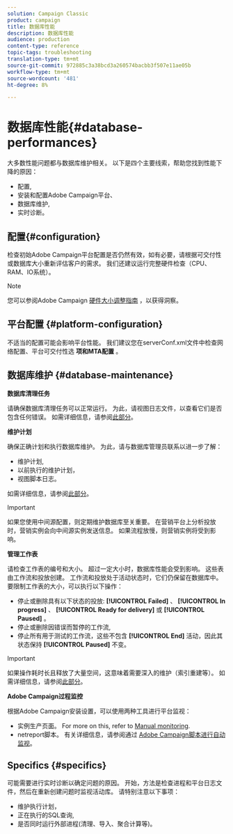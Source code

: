 ```yaml
---
solution: Campaign Classic
product: campaign
title: 数据库性能
description: 数据库性能
audience: production
content-type: reference
topic-tags: troubleshooting
translation-type: tm+mt
source-git-commit: 972885c3a38bcd3a260574bacbb3f507e11ae05b
workflow-type: tm+mt
source-wordcount: '481'
ht-degree: 8%

---
```



# 数据库性能{#database-performances}

大多数性能问题都与数据库维护相关。 以下是四个主要线索，帮助您找到性能下降的原因：

* 配置,
* 安装和配置Adobe Campaign平台、
* 数据库维护,
* 实时诊断。

## 配置{#configuration}

检查初始Adobe Campaign平台配置是否仍然有效，如有必要，请根据可交付性或数据库大小重新评估客户的需求。 我们还建议运行完整硬件检查（CPU、RAM、IO系统）。

>[!NOTE]
>
>您可以参阅Adobe Campaign [硬件大小调整指南](https://helpx.adobe.com/cn/campaign/kb/hardware-sizing-guide.html) ，以获得洞察。

## 平台配置 {#platform-configuration}

不适当的配置可能会影响平台性能。 我们建议您在serverConf.xml文件中检查网络配置、平台可交付性选 **项和MTA配置** 。

## 数据库维护 {#database-maintenance}

**数据库清理任务**

请确保数据库清理任务可以正常运行。 为此，请视图日志文件，以查看它们是否包含任何错误。 如需详细信息，请参阅[此部分](../../production/using/database-cleanup-workflow.md)。

**维护计划**

确保正确计划和执行数据库维护。 为此，请与数据库管理员联系以进一步了解：

* 维护计划,
* 以前执行的维护计划，
* 视图脚本日志。

如需详细信息，请参阅[此部分](../../production/using/recommendations.md)。

>[!IMPORTANT]
>
>如果您使用中间源配置，则定期维护数据库至关重要。 在营销平台上分析投放时，营销实例会向中间源实例发送信息。 如果流程放慢，则营销实例将受到影响。

**管理工作表**

请检查工作表的编号和大小。 超过一定大小时，数据库性能会受到影响。 这些表由工作流和投放创建。 工作流和投放处于活动状态时，它们仍保留在数据库中。 要限制工作表的大小，可以执行以下操作：

* 停止或删除具有以下状态的投放: **[!UICONTROL Failed]** 、 **[!UICONTROL In progress]** 、 **[!UICONTROL Ready for delivery]** 或 **[!UICONTROL Paused]** 。
* 停止或删除因错误而暂停的工作流,
* 停止所有用于测试的工作流，这些不包含 **[!UICONTROL End]** 活动，因此其状态保持 **[!UICONTROL Paused]** 不变。

>[!IMPORTANT]
>
>如果操作耗时长且释放了大量空间，这意味着需要深入的维护（索引重建等）。 如需详细信息，请参阅[此部分](../../production/using/recommendations.md)。

**Adobe Campaign过程监控**

根据Adobe Campaign安装设置，可以使用两种工具进行平台监视：

* 实例生产页面。 For more on this, refer to [Manual monitoring](../../production/using/monitoring-processes.md#manual-monitoring).
* netreport脚本。 有关详细信息，请参阅通过 [Adobe Campaign脚本进行自动监视](../../production/using/monitoring-processes.md#automatic-monitoring-via-adobe-campaign-scripts)。

## Specifics {#specifics}

可能需要进行实时诊断以确定问题的原因。 开始，方法是检查进程和平台日志文件，然后在重新创建问题时监视活动库。 请特别注意以下事项：

* 维护执行计划，
* 正在执行的SQL查询,
* 是否同时运行外部进程(清理、导入、聚合计算等)。

